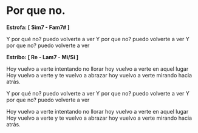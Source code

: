 Por que no.
===========

**Estrofa: [ Sim7 - Fam7# ]**

Y por qué no? puedo volverte a ver
Y por que no? puedo volverte a ver
Y por que no? puedo volverte a ver

**Estribo: [ Re - Lam7 - Mi/Si ]**

Hoy vuelvo a verte intentando no llorar
hoy vuelvo a verte en aquel lugar
Hoy vuelvo a verte y te vuelvo a abrazar
hoy vuelvo a verte mirando hacia atrás.

Y por qué no? puedo volverte a ver
Y por que no? puedo volverte a ver
Y por que no? puedo volverte a ver

Hoy vuelvo a verte intentando no llorar
hoy vuelvo a verte en aquel lugar
Hoy vuelvo a verte y te vuelvo a abrazar
hoy vuelvo a verte mirando hacia atrás.
